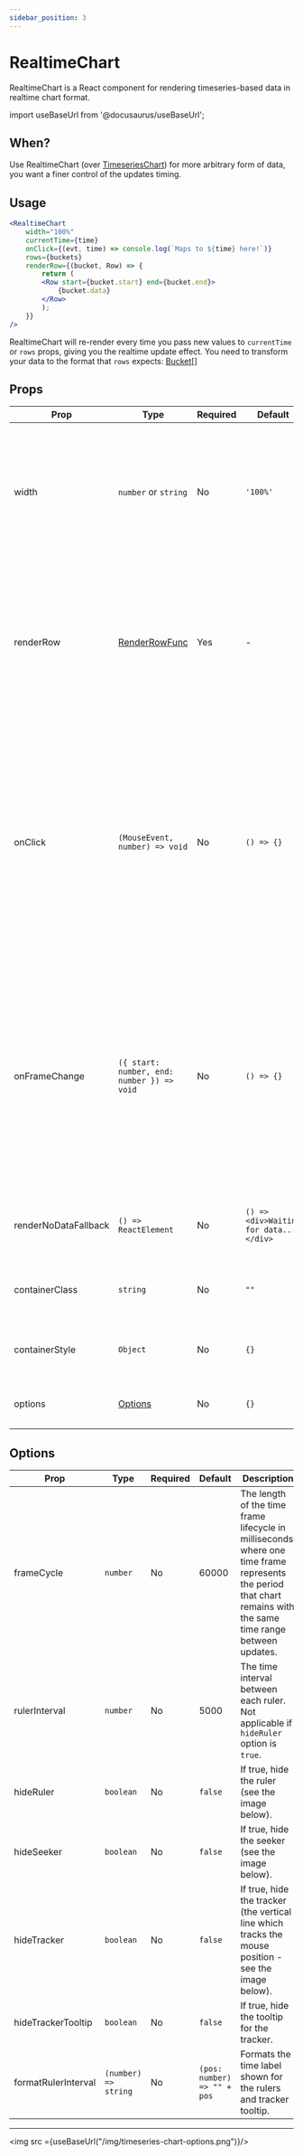 ```yaml
---
sidebar_position: 3
---
```


# RealtimeChart

RealtimeChart is a React component for rendering timeseries-based data in realtime chart format.

import useBaseUrl from '@docusaurus/useBaseUrl';

## When?

Use RealtimeChart (over [TimeseriesChart](/docs/timeseries-chart)) for more arbitrary form of data, you want a finer control of the updates timing.

## Usage

```jsx
<RealtimeChart
    width="100%"
    currentTime={time}
    onClick={(evt, time) => console.log(`Maps to ${time} here!`)}
    rows={buckets}
    renderRow={(bucket, Row) => {
        return (
        <Row start={bucket.start} end={bucket.end}>
            {bucket.data}
        </Row>
        );
    }}
/>
```

RealtimeChart will re-render every time you pass new values to `currentTime` or `rows` props, giving you the realtime update effect. You need to transform your data to the format that `rows` expects: [Bucket](/docs/types#bucket)[]

## Props

| Prop | Type | Required | Default | Description |
| --- | --- | --- | --- | --- |
| width | `number` or `string` | No | `'100%'` | The width of the chart. If given in `number`, the width is set in `px`. If given in string, it tries to parse into `%`, relative to the parent element. |
| renderRow | [RenderRowFunc](/docs/types#renderrowfunc) | Yes | - | The function which formats the row. It's passed a bucket and the `Row` React component. Must return a JSX which is up to you to format and render as you like. |
| onClick | `(MouseEvent, number) => void` | No | `() => {}` | The function that gets triggered when user clicks on the chart. It gets reference to the `MouseEvent` which triggered this function, and a number representing the time within the chart (mapped by the position within the chart). |
| onFrameChange | `({ start: number, end: number }) => void` | No | `() => {}` | Executed when the chart's timeframe changes. Timeframe changes when the chart's boundary is recaulculated and re-rendered. The `start` and `end` passed are the new timeframe's start and end time. |
| renderNoDataFallback | `() => ReactElement` | No | `() => <div>Waiting for data...</div>` | The function that returns a JSX when `newBucket` prop is `undefined`. |
| containerClass | `string` | No | `""` | A list of HTML class names for the chart's container. |
| containerStyle | `Object` | No | `{}` | An object of React inline styles for the chart's container. |
| options | [Options](/docs/realtime-chart#options) | No | `{}` | Refer to the [Options](/docs/realtime-chart#options) section below. |

## Options

| Prop | Type | Required | Default | Description |
| --- | --- | --- | --- | --- |
| frameCycle | `number` | No | 60000 | The length of the time frame lifecycle in milliseconds, where one time frame represents the period that chart remains with the same time range between updates. |
| rulerInterval | `number` | No | 5000 | The time interval between each ruler. Not applicable if `hideRuler` option is `true`. |
| hideRuler | `boolean` | No | `false` | If true, hide the ruler (see the image below). |
| hideSeeker | `boolean` | No | `false` | If true, hide the seeker (see the image below). |
| hideTracker | `boolean` | No | `false` | If true, hide the tracker (the vertical line which tracks the mouse position - see the image below). |
| hideTrackerTooltip | `boolean` | No | `false` | If true, hide the tooltip for the tracker. |
| formatRulerInterval | `(number) => string` | No | `(pos: number) => "" + pos` | Formats the time label shown for the rulers and tracker tooltip. |

---

<img src ={useBaseUrl("/img/timeseries-chart-options.png")}/>
